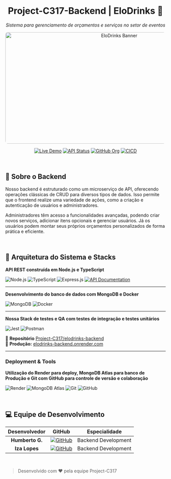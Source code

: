 <div align="center">

# Project-C317-Backend | EloDrinks 🥂

*Sistema para gerenciamento de orçamentos e serviços no setor de eventos*

<img src="https://github.com/user-attachments/assets/6a081363-3f84-4186-8797-a4f70d0de46f" alt="EloDrinks Banner" width="700" height="350" style="object-fit: cover; border-radius: 8px;">

[![Live Demo](https://img.shields.io/badge/_Live_Demo-Visit_Site-success?style=flat&logo=netlify)](https://elodrinks.netlify.app)
[![API Status](https://img.shields.io/badge/_API-Online-brightgreen?style=flat&logo=render)](https://elodrinks-backend.onrender.com)
[![GitHub Org](https://img.shields.io/badge/_Organization-Project--C317-blue?style=flat&logo=github)](https://github.com/Project-C317)
[![CICD](https://github.com/Project-C317/elodrinks-backend/actions/workflows/pipeline.yml/badge.svg)](https://github.com/Project-C317/elodrinks-backend/actions/workflows/pipeline.yml)

</div>

</br>

## 🔸 Sobre o Backend

Nosso backend é estruturado como um microserviço de API, oferecendo operações clássicas de CRUD para diversos tipos de dados. Isso permite que o frontend realize uma variedade de ações, como a criação e autenticação de usuários e administradores.

Administradores têm acesso a funcionalidades avançadas, podendo criar novos serviços, adicionar itens opcionais e gerenciar usuários. Já os usuários podem montar seus próprios orçamentos personalizados de forma prática e eficiente.
  
</br>

## 🔸 Arquitetura do Sistema e Stacks

**API REST construída em Node.js e TypeScript** 

![Node.js](https://img.shields.io/badge/Node.js-43853D?style=for-the-badge&logo=node.js&logoColor=white) 
![TypeScript](https://img.shields.io/badge/TypeScript-007ACC?style=for-the-badge&logo=typescript&logoColor=white) 
![Express.js](https://img.shields.io/badge/Express.js-404D59?style=for-the-badge&logo=express) 
[![API Documentation](https://img.shields.io/badge/📚_API_Docs-Explorar-4ECDC4?style=for-the-badge&logo=render&logoColor=white)](https://elodrinks-backend.onrender.com)

---

**Desenvolvimento do banco de dados com MongoDB e Docker**

![MongoDB](https://img.shields.io/badge/MongoDB-4EA94B?style=for-the-badge&logo=mongodb&logoColor=white)
![Docker](https://img.shields.io/badge/Docker-2496ED?style=for-the-badge&logo=docker&logoColor=white)

---

**Nossa Stack de testes e QA com testes de integração e testes unitários**

![Jest](https://img.shields.io/badge/Jest-C21325?style=for-the-badge&logo=jest&logoColor=white)
![Postman](https://img.shields.io/badge/Postman-FF6C37?style=for-the-badge&logo=postman&logoColor=white)

🧩 **Repositório** [Project-C317/elodrinks-backend](https://github.com/Project-C317/elodrinks-backend)  
🔗 **Produção:** [elodrinks-backend.onrender.com](https://elodrinks-backend.onrender.com)

---

### Deployment & Tools 

**Utilização do Render para deploy, MongoDB Atlas para banco de Produção e Git com GitHub para controle de versão e colaboração**

![Render](https://img.shields.io/badge/Render-46E3B7?style=for-the-badge&logo=render&logoColor=white)
![MongoDB Atlas](https://img.shields.io/badge/MongoDB_Atlas-4F8CC9?style=for-the-badge&logo=mongodb&logoColor=white)
![Git](https://img.shields.io/badge/Git-F05032?style=for-the-badge&logo=git&logoColor=white) 
![GitHub](https://img.shields.io/badge/GitHub-100000?style=for-the-badge&logo=github&logoColor=white)

</br>

## 💻 Equipe de Desenvolvimento

<div align="center">

| Desenvolvedor | GitHub | Especialidade |
|:-------------:|:------:|:-------------:|
| **Humberto G.** | [![GitHub](https://img.shields.io/badge/GitHub-100000?style=flat-square&logo=github&logoColor=white)](https://github.com/humbertogfs55) | Backend Development |
| **Iza Lopes** | [![GitHub](https://img.shields.io/badge/GitHub-100000?style=flat-square&logo=github&logoColor=white)](https://github.com/Izalp) | Backend Development |

</div>

</br>

>  Desenvolvido com ❤️ pela equipe Project-C317
